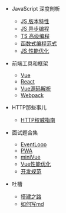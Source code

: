 - JavaScript 深度剖析
  - [JS 版本特性](JS版本特性.md) 
  - [JS 异步编程](JS异步编程.md) 
  - [TS 高级编程](TS高级编程.md) 
  - [函数式编程范式](函数式编程范式.md) 
  - [JS 性能优化](JS性能优化.md) 

- 前端工具和框架
  - [Vue](Vue.md) 
  - [React](React.md) 
  - [Vue源码解析](Vue源码.md)
  - [Webpack](Webpack.md)

- HTTP那些事儿
  - [HTTP权威指南](HTTP权威指南.md)

- 面试题合集
  - [EventLoop](EventLoop.md) 
  - [PWA](PWA.md)
  - [miniVue](miniVue.md)
  - [Vue性能优化](Vue性能优化.md)
  - [开发规范](开发规范.md) 


- 吐槽
  - [搭建之路](wdnmd.md)
  - [如何写md](example.md)